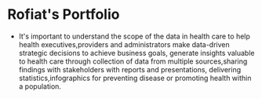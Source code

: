 # Rofiat's Portfolio

* It's important to understand the scope of the data in health care to help health executives,providers and administrators make data-driven strategic decisions to achieve business goals, generate insights valuable to health care  through collection of data from multiple sources,sharing  findings with stakeholders with reports and presentations, delivering statistics,infographics for preventing disease or promoting health within a population.

## 
